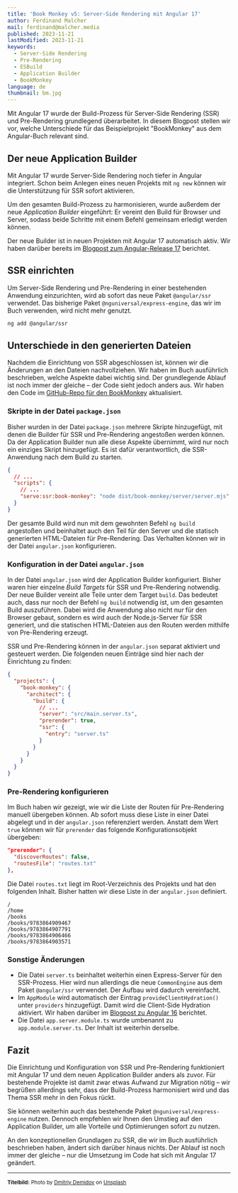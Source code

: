 ```yaml
---
title: 'Book Monkey v5: Server-Side Rendering mit Angular 17'
author: Ferdinand Malcher
mail: ferdinand@malcher.media
published: 2023-11-21
lastModified: 2023-11-21
keywords:
  - Server-Side Rendering
  - Pre-Rendering
  - ESBuild
  - Application Builder
  - BookMonkey
language: de
thumbnail: bm.jpg
---
```


Mit Angular 17 wurde der Build-Prozess für Server-Side Rendering (SSR) und Pre-Rendering grundlegend überarbeitet.
In diesem Blogpost stellen wir vor, welche Unterschiede für das Beispielprojekt "BookMonkey" aus dem Angular-Buch relevant sind.

## Der neue Application Builder

Mit Angular 17 wurde Server-Side Rendering noch tiefer in Angular integriert.
Schon beim Anlegen eines neuen Projekts mit `ng new` können wir die Unterstützung für SSR sofort aktivieren.

Um den gesamten Build-Prozess zu harmonisieren, wurde außerdem der neue *Application Builder* eingeführt: Er vereint den Build für Browser und Server, sodass beide Schritte mit einem Befehl gemeinsam erledigt werden können.

Der neue Builder ist in neuen Projekten mit Angular 17 automatisch aktiv.
Wir haben darüber bereits im [Blogpost zum Angular-Release 17](/blog/2023-11-angular17) berichtet.

## SSR einrichten

Um Server-Side Rendering und Pre-Rendering in einer bestehenden Anwendung einzurichten, wird ab sofort das neue Paket `@angular/ssr` verwendet.
Das bisherige Paket `@nguniversal/express-engine`, das wir im Buch verwenden, wird nicht mehr genutzt.

```bash
ng add @angular/ssr
```

## Unterschiede in den generierten Dateien

Nachdem die Einrichtung von SSR abgeschlossen ist, können wir die Änderungen an den Dateien nachvollziehen.
Wir haben im Buch ausführlich beschrieben, welche Aspekte dabei wichtig sind.
Der grundlegende Ablauf ist noch immer der gleiche – der Code sieht jedoch anders aus.
Wir haben den Code im [GitHub-Repo für den BookMonkey](https://github.com/book-monkey5/16f-ssr) aktualisiert.

### Skripte in der Datei `package.json`

Bisher wurden in der Datei `package.json` mehrere Skripte hinzugefügt, mit denen die Builder für SSR und Pre-Rendering angestoßen werden können.
Da der Application Builder nun alle diese Aspekte übernimmt, wird nur noch ein einziges Skript hinzugefügt.
Es ist dafür verantwortlich, die SSR-Anwendung nach dem Build zu starten.

```json
{
  // ...
  "scripts": {
    // ...
    "serve:ssr:book-monkey": "node dist/book-monkey/server/server.mjs"
  }
}
```

Der gesamte Build wird nun mit dem gewohnten Befehl `ng build` angestoßen und beinhaltet auch den Teil für den Server und die statisch generierten HTML-Dateien für Pre-Rendering.
Das Verhalten können wir in der Datei `angular.json` konfigurieren.


### Konfiguration in der Datei `angular.json`

In der Datei `angular.json` wird der Application Builder konfiguriert.
Bisher waren hier einzelne *Build Targets* für SSR und Pre-Rendering notwendig. Der neue Builder vereint alle Teile unter dem Target `build`.
Das bedeutet auch, dass nur noch der Befehl `ng build` notwendig ist, um den gesamten Build auszuführen. Dabei wird die Anwendung also nicht nur für den Browser gebaut, sondern es wird auch der Node.js-Server für SSR generiert, und die statischen HTML-Dateien aus den Routen werden mithilfe von Pre-Rendering erzeugt.

SSR und Pre-Rendering können in der `angular.json` separat aktiviert und gesteuert werden.
Die folgenden neuen Einträge sind hier nach der Einrichtung zu finden:

```json
{
  "projects": {
    "book-monkey": {
      "architect": {
        "build": {
          // ...
          "server": "src/main.server.ts",
          "prerender": true,
          "ssr": {
            "entry": "server.ts"
          }
        }
      }
    }
  }
}
```


### Pre-Rendering konfigurieren

Im Buch haben wir gezeigt, wie wir die Liste der Routen für Pre-Rendering manuell übergeben können.
Ab sofort muss diese Liste in einer Datei abgelegt und in der `angular.json` referenziert werden.
Anstatt dem Wert `true` können wir für `prerender` das folgende Konfigurationsobjekt übergeben:

```json
"prerender": {
  "discoverRoutes": false,
  "routesFile": "routes.txt"
},
```

Die Datei `routes.txt` liegt im Root-Verzeichnis des Projekts und hat den folgenden Inhalt.
Bisher hatten wir diese Liste in der `angular.json` definiert.

```
/
/home
/books
/books/9783864909467
/books/9783864907791
/books/9783864906466
/books/9783864903571
```


### Sonstige Änderungen

- Die Datei `server.ts` beinhaltet weiterhin einen Express-Server für den SSR-Prozess. Hier wird nun allerdings die neue `CommonEngine` aus dem Paket `@angular/ssr` verwendet. Der Aufbau wird dadurch vereinfacht.
- Im `AppModule` wird automatisch der Eintrag `provideClientHydration()` unter `providers` hinzugefügt. Damit wird die Client-Side Hydration aktiviert. Wir haben darüber im [Blogpost zu Angular 16](/blog/2023-05-angular16) berichtet.
- Die Datei `app.server.module.ts` wurde umbenannt zu `app.module.server.ts`. Der Inhalt ist weiterhin derselbe.


## Fazit

Die Einrichtung und Konfiguration von SSR und Pre-Rendering funktioniert mit Angular 17 und dem neuen Application Builder anders als zuvor.
Für bestehende Projekte ist damit zwar etwas Aufwand zur Migration nötig – wir begrüßen allerdings sehr, dass der Build-Prozess harmonisiert wird und das Thema SSR mehr in den Fokus rückt.

Sie können weiterhin auch das bestehende Paket `@nguniversal/express-engine` nutzen.
Dennoch empfehlen wir Ihnen den Umstieg auf den Application Builder, um alle Vorteile und Optimierungen sofort zu nutzen.

An den konzeptionellen Grundlagen zu SSR, die wir im Buch ausführlich beschrieben haben, ändert sich darüber hinaus nichts.
Der Ablauf ist noch immer der gleiche – nur die Umsetzung im Code hat sich mit Angular 17 geändert.

<hr>

<small>**Titelbild:** Photo by <a href="https://unsplash.com/@fotograw">Dmitriy Demidov</a> on <a href="https://unsplash.com/s/photos/wrench">Unsplash</a></small>

